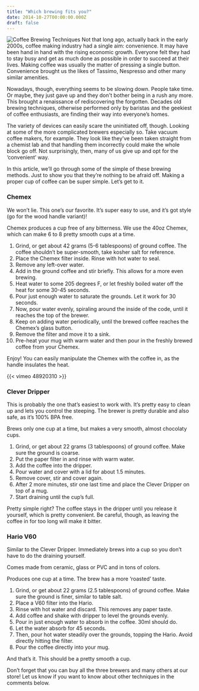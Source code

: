 ```yaml
---
title: "Which brewing fits you?"
date: 2014-10-27T00:00:00.000Z
draft: false 
---
```

![Coffee Brewing Techniques](https://assets-us-01.kc-usercontent.com:443/0f022f34-e7a4-00b6-32cb-a818ef520a70/fcbb12e6-66a3-4672-85d9-d502d16b8d9c/which-brewing-fits-you-1080px.jpg)
Not that long ago, actually back in the early 2000s, coffee making industry had a single aim: convenience. It may have been hand in hand with the rising economic growth. Everyone felt they had to stay busy and get as much done as possible in order to succeed at their lives. Making coffee was usually the matter of pressing a single button. Convenience brought us the likes of Tassimo, Nespresso and other many similar amenities.

Nowadays, though, everything seems to be slowing down. People take time. Or maybe, they just gave up and they don't bother being in a rush any more. This brought a renaissance of rediscovering the forgotten. Decades old brewing techniques, otherwise performed only by baristas and the geekiest of coffee enthusiasts, are finding their way into everyone’s homes.

The variety of devices can easily scare the uninitiated off, though. Looking at some of the more complicated brewers especially so. Take vacuum coffee makers, for example. They look like they’ve been taken straight from a chemist lab and that handling them incorrectly could make the whole block go off. Not surprisingly, then, many of us give up and opt for the ‘convenient’ way.

In this article, we’ll go through some of the simple of these brewing methods. Just to show you that they’re nothing to be afraid off. Making a proper cup of coffee can be super simple. Let’s get to it.

### Chemex

We won’t lie. This one’s our favorite. It’s super easy to use, and it’s got style (go for the wood handle variant)!

Chemex produces a cup free of any bitterness. We use the 40oz Chemex, which can make 6 to 8 pretty smooth cups at a time.

1.  Grind, or get about 42 grams (5-6 tablespoons) of ground coffee. The coffee shouldn’t be super-smooth, take kosher salt for reference.
2.  Place the Chemex filter inside. Rinse with hot water to seal.
3.  Remove any left-over water.
4.  Add in the ground coffee and stir briefly. This allows for a more even brewing.
5.  Heat water to some 205 degrees F, or let freshly boiled water off the heat for some 30-45 seconds.
6.  Pour just enough water to saturate the grounds. Let it work for 30 seconds.
7.  Now, pour water evenly, spiraling around the inside of the code, until it reaches the top of the brewer.
8.  Keep on adding water periodically, until the brewed coffee reaches the Chemex’s glass button.
9.  Remove the filter and move it to a sink.
10.  Pre-heat your mug with warm water and then pour in the freshly brewed coffee from your Chemex.

Enjoy! You can easily manipulate the Chemex with the coffee in, as the handle insulates the heat.

{{< vimeo 48920310 >}}

### Clever Dripper

This is probably the one that’s easiest to work with. It’s pretty easy to clean up and lets you control the steeping. The brewer is pretty durable and also safe, as it’s 100% BPA free.

Brews only one cup at a time, but makes a very smooth, almost chocolaty cups.

1.  Grind, or get about 22 grams (3 tablespoons) of ground coffee. Make sure the ground is coarse.
2.  Put the paper filter in and rinse with warm water.
3.  Add the coffee into the dripper.
4.  Pour water and cover with a lid for about 1.5 minutes.
5.  Remove cover, stir and cover again.
6.  After 2 more minutes, stir one last time and place the Clever Dripper on top of a mug.
7.  Start draining until the cup’s full.

Pretty simple right? The coffee stays in the dripper until you release it yourself, which is pretty convenient. Be careful, though, as leaving the coffee in for too long will make it bitter.

### Hario V60

Similar to the Clever Dripper. Immediately brews into a cup so you don’t have to do the draining yourself.

Comes made from ceramic, glass or PVC and in tons of colors.

Produces one cup at a time. The brew has a more ‘roasted’ taste.

1.  Grind, or get about 22 grams (2.5 tablespoons) of ground coffee. Make sure the ground is finer, similar to table salt.
2.  Place a V60 filter into the Hario.
3.  Rinse with hot water and discard. This removes any paper taste.
4.  Add coffee and shake with dripper to level the grounds evenly.
5.  Pour in just enough water to absorb in the coffee. 30ml should do.
6.  Let the water absorb for 45 seconds.
7.  Then, pour hot water steadily over the grounds, topping the Hario. Avoid directly hitting the filter.
8.  Pour the coffee directly into your mug.

And that’s it. This should be a pretty smooth a cup.

Don’t forget that you can buy all the three brewers and many others at our store! Let us know if you want to know about other techniques in the comments below.
